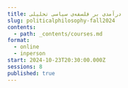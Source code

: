 ```yaml
---
title: درآمدی بر فلسفه‌ی سیاسی تحلیلی
slug: politicalphilosophy-fall2024
contents: 
  - path: _contents/courses.md
format:
  - online
  - inperson
start: 2024-10-23T20:30:00.000Z
sessions: 8
published: true
---
```



